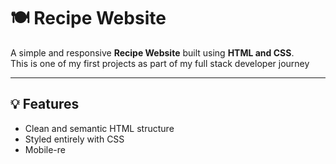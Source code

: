 # 🍽️ Recipe Website

A simple and responsive **Recipe Website** built using **HTML and CSS**.  
This is one of my first projects as part of my full stack developer journey 

---

## 💡 Features

- Clean and semantic HTML structure
- Styled entirely with CSS
- Mobile-re
